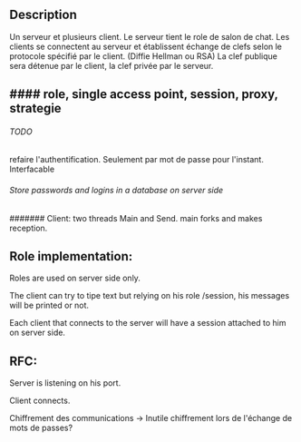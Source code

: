 ## Description

Un serveur et plusieurs client. Le serveur tient le role de salon de chat.
Les clients se connectent au serveur  et  établissent échange de clefs selon le protocole spécifié par le client. (Diffie Hellman ou RSA)
La clef publique sera détenue par le client, la clef privée par le serveur.

## #### role, single access point, session, proxy, strategie


###### TODO
refaire l'authentification. Seulement par mot de passe pour l'instant. Interfacable

###### Store passwords and logins in a database on server side

####### Client: two threads Main and Send. main forks and makes reception.



## Role implementation:
Roles are used on server side only.

The client can try to tipe text but relying on his role /session, his messages will be printed or not.

Each client that connects to the server will have a session attached to him on server side.

## RFC:
Server is listening on his port.

Client connects.

Chiffrement des communications -> Inutile
chiffrement lors de l'échange de mots de passes?

